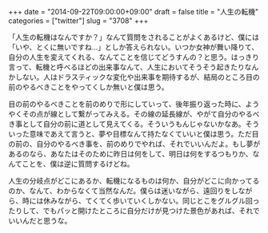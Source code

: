 +++
date = "2014-09-22T09:00:00+09:00"
draft = false
title = "人生の転機"
categories = ["twitter"]
slug = "3708"
+++

「人生の転機はなんですか？」なんて質問をされることがよくあるけど、僕には「いや、とくに無いですね…」としか答えられない。いつか女神が舞い降りて、自分の人生を変えてくれる、なんてことを信じてどうすんの？と思う。はっきり言って、転機と呼べるほどの出来事なんて、人生においてそうそう起きたりなんかしない。人はドラスティックな変化や出来事を期待するが、結局のところ目の前のやるべきことをやってくしか無いと僕は思う。

目の前のやるべきことを前のめりで形にしていって、後年振り返った時に、ようやくその点が線として繋がってみえる。その線の延長線が、やがて自分のやるべき事として自分の前に道として見えてくる。そういうもんじゃないかなあ。そういった意味であえて言うと、夢や目標なんて持たなくていいと僕は思う。ただ目の前の、自分のやるべき事を、前のめりでやれば、それでいいんだよ。もし夢があるのなら、あなたはそのために昨日は何をして、明日は何をするつもりか、なんてことを、僕は逆に質問するけどね。

人生の分岐点がどこにあるか、転機になるものは何か、自分がどこに向かってるのか、なんて、わからなくて当然なんだ。僕らは迷いながら、遠回りをしながら、時には休みながら、てくてく歩いていくしかない。同じとこをグルグル回ったりして、でもパッと開けたところに自分だけが見つけた景色があれば、それでいいんだと思うな。
